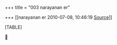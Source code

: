 +++
title = "003 narayanan er"

+++
[[narayanan er	2010-07-08, 10:46:19 [Source](https://groups.google.com/g/bvparishat/c/YRGqUsl_Zm0)]]



[TABLE]



